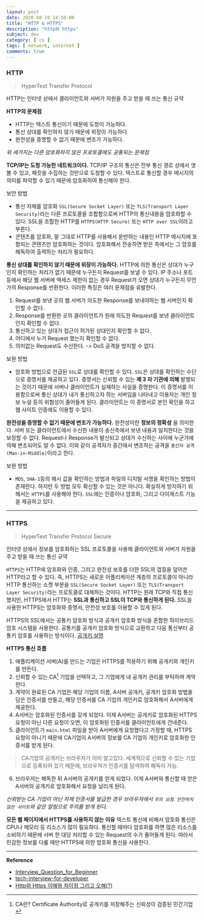 ```yaml
---
layout: post
date: 2020-08-10 14:50:00
title: "HTTP & HTTPS"
description: "http와 https"
subject: dev
category: [ cs ]
tags: [ network, internet ]
comments: true
---
```


### HTTP
> HyperText Transfer Protocol

HTTP는 인터넷 상에서 클라이언트와 서버가 자원을 주고 받을 때 쓰는 통신 규약

**HTTP의 문제점**

+ HTTP는 텍스트 통신이기 때문에 도청이 가능하다.
+ 통신 상대를 확인하지 않기 때문에 위장이 가능하다.
+ 완전성을 증명할 수 없기 때문에 변조가 가능하다.

*위 세가지는 다른 암호화하지 않은 프로토콜에도 공통되는 문제점*

**TCP/IP는 도청 가능한 네트워크이다.**
TCP/IP 구조의 통신은 전부 통신 경로 상에서 엿볼 수 있고, 패킷을 수집하는 것만으로 도청할 수 있다. 텍스트로 통신할 경우 메시지의 의미를 파악할 수 있기 때문에 암호화하여 통신해야 한다.

보안 방법
+ 통신 자체를 암호화 `SSL(Secure Socket Layer)` 또는 `TLS(Transport Layer Security)`라는 다른 프로토콜을 조합함으로써 HTTP의 통신내용을 암호화할 수 있다. SSL을 조합한 HTTP를 `HTTPS(HTTP Secure)` 또는 `HTTP over SSL`이라고 부른다.
+ 콘텐츠를 암호화, 말 그대로 HTTP를 사용해서 운반하는 내용인 HTTP 메시지에 포함되는 콘텐츠만 암호화하는 것이다. 암호화해서 전송하면 받은 측에서는 그 암호를 해독하여 출력하는 처리가 필요하다.

**통신 상대를 확인하지 않기 때문에 위장이 가능하다.**
HTTP에 의한 통신은 상대가 누구인지 확인하는 처리가 없기 때문에 누구든지 Request를 보낼 수 있다. IP 주소나 포트 등에서 해당 웹 서버에 액세스 제한이 없는 경우 Request가 오면 상대가 누구든지 무언가의 Response를 반환한다. 이러한 특징은 여러 문제점을 유발한다.
1. Request를 보낸 곳의 웹 서버가 의도한 Response를 보내야하는 웹 서버인지 확인할 수 없다.
2. Response를 반환한 곳의 클라이언트가 원래 의도한 Request를 보낸 클라이언트인지 확인할 수 없다.
3. 통신하고 있는 상대가 접근이 허가된 상대인지 확인할 수 없다.
4. 어디에서 누가 Request 했는지 확인할 수 없다.
5. 의미없는 Request도 수신한다. -> DoS 공격을 방지할 수 없다.

보완 방법
+ 암호화 방법으로 언급된 `SSL`로 상대를 확인할 수 있다. `SSL`은 상대를 확인하는 수단으로 증명서를 제공하고 있다. 증명서는 신뢰할 수 있는 **제 3 자 기관에 의해** 발행되는 것이기 때문에 서버나 클라이언트가 실재하는 사실을 증명한다. 이 증명서를 이용함으로써 통신 상대가 내가 통신하고자 하는 서버임을 나타내고 이용자는 개인 정보 누설 등의 위험성이 줄어들게 된다. 클라이언트는 이 증명서로 본인 확인을 하고 웹 사이트 인증에도 이용할 수 있다.

**완전성을 증명할 수 없기 때문에 변조가 가능하다.**
완전성이란 **정보의 정확성** 을 의미한다. 서버 또는 클라이언트에서 수신한 내용이 송신측에서 보낸 내용과 일치한다는 것을 보장할 수 없다. Request나 Response가 발신되고 상대가 수신하는 사이에 누군가에 의해 변조되어도 알 수 없다. 이와 같이 공격자가 중간에서 변조하는 공격을 `중간자 공격(Man-in-Middle)`이라고 한다.

보완 방법
+ `MD5`, `SHA-1`등의 해시 값을 확인하는 방법과 파일의 디지털 서명을 확인하는 방법이 존재한다. 하지만 두 방법 모두 확신할 수 있는 것은 아니다. 확실하게 방지하기 위해서는 `HTTPS`를 사용해야 한다. `SSL`에는 인증이나 암호화, 그리고 다이제스트 기능을 제공하고 있다.

---

### HTTPS
> HyperText Transfer Protocol Secure

인터넷 상에서 정보를 암호화하는 SSL 프로토콜을 사용해 클라이언트와 서버가 자원을 주고 받을 때 쓰는 통신 규약

`HTTPS`는 HTTP에 암호화와 인증, 그리고 완전성 보호를 더한 SSL의 껍질을 덮어쓴 HTTP라고 할 수 있다. 즉, HTTPS는 새로운 어플리케이션 계층의 프로토콜이 아니라 HTTP 통신하는 소켓 부분을 `SSL(Secure Socket Layer)` 또는 `TLS(Transport Layer Security)`라는 프로토콜로 대체하는 것이다. HTTP는 원래 TCP와 직접 통신했지만, HTTPS에서 HTTP는 **SSL과 통신하고 SSL이 TCP와 통신하게 된다.** SSL을 사용한 HTTPS는 암호화와 증명서, 안전성 보호를 이용할 수 있게 된다.

HTTPS의 SSL에서는 공통키 암호화 방식과 공개키 암호화 방식을 혼합한 하이브리드 암호 시스템을 사용한다. 공통키를 공개키 암호화 방식으로 교환하고 다음 통신부터 공통키 암호를 사용하는 방식이다.
[공개키 설명](https://yadon079.github.io/2020/cs/symmetric-public-key)

**HTTPS 통신 흐름**
1. 애플리케이션 서버(A)를 만드는 기업은 HTTPS를 적용하기 위해 공개키와 개인키를 만든다.
2. 신뢰할 수 있는 CA[^CA] 기업을 선택하고, 그 기업에게 내 공개키 관리를 부탁하며 계약한다.
3. 계약이 완료된 CA 기업은 해당 기업의 이름, A서버 공개키, 공개키 암호화 방법을 담은 인증서를 만들고, 해당 인증서를 CA 기업의 개인키로 암호화해서 A서버에게 제공한다.
4. A서버는 암호화된 인증서를 갖게 되었다. 이제 A서버는 공개키로 암호화된 HTTPS 요청이 아닌 다른 요청이 오면, 이 암호화된 인증서를 클라이언트에게 건네준다.
5. 클라이언트가 `main.html` 파일을 받아 A서버에게 요청했다고 가정할 때, HTTPS 요청이 아니기 때문에 CA기업이 A서버의 정보를 CA 기업의 개인키로 암호화한 인증서를 받게 된다.

> CA기업의 공개키는 브라우저가 이미 알고있다. 세계적으로 신뢰할 수 있는 기업으로 등록되어 있기 때문에, 브라우저가 인증서를 탐색하여 해독이 가능.

6. 브라우저는 해독한 뒤 A서버의 공개키를 얻게 되었다. 이제 A서버와 통신할 때 얻은 A서버의 공개키로 암호화해서 요청을 날리게 된다.

*신뢰받는 CA 기업이 아닌 자체 인증서를 발급한 경우 브라우저에서 `주의 요함`. `안전하지 않은 사이트`와 같은 알림으로 주의를 받게 된다.*

**모든 웹 페이지에서 HTTPS를 사용하지 않는 이유**
텍스트 통신에 비해서 암호화 통신은 CPU나 메모리 등 리소스가 많이 필요하다. 통신할 때마다 암호화를 하면 많은 리소스를 소비하기 때문에 서버 한 대당 처리할 수 있는 Request의 수가 줄어들게 된다. 따라서 민감한 정보를 다룰 때만 HTTPS에 의한 암호화 통신을 사용한다.

---
**Reference**
+ [Interview_Question_for_Beginner](https://github.com/JaeYeopHan/Interview_Question_for_Beginner)
+ [tech-interview-for-developer](https://github.com/gyoogle/tech-interview-for-developer)
+ [Http와 Https 이해와 차이점 그리고 오해(?)](https://jeong-pro.tistory.com/89)


[^CA]:CA란? Certificate Authority로 공개키를 저장해주는 신뢰성이 검증된 민간기업
